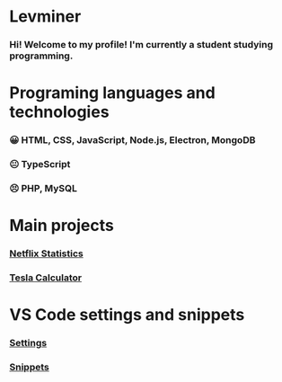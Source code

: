 # Levminer

### Hi! Welcome to my profile! I'm currently a student studying programming.

# Programing languages and technologies

### 😀 HTML, CSS, JavaScript, Node.js, Electron, MongoDB

### 😐 TypeScript

### 😣 PHP, MySQL

# Main projects

### [Netflix Statistics](https://www.github.com/Levminer/netflix-statistics)

### [Tesla Calculator](https://www.github.com/Levminer/tesla-calculator)

# VS Code settings and snippets

### [Settings](https://github.com/Levminer/Levminer/blob/master/.vscode/settings.json)

### [Snippets](https://github.com/Levminer/Levminer/blob/master/.vscode/snippets.code-snippets)
